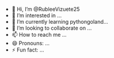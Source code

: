 - 👋 Hi, I’m @RubleeVizuete25
- 👀 I’m interested in ...
- 🌱 I’m currently learning pythongoland...
- 💞️ I’m looking to collaborate on ...
- 📫 How to reach me ...
- 😄 Pronouns: ...
- ⚡ Fun fact: ...

<!---
RubleeVizuete25/RubleeVizuete25 is a ✨ special ✨ repository because its `README.md` (this file) appears on your GitHub profile.
You can click the Preview link to take a look at your changes.
--->
